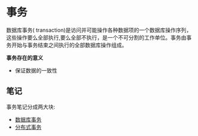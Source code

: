 # 事务

数据库事务( transaction)是访问并可能操作各种数据项的一个数据库操作序列，这些操作要么全部执行,要么全部不执行，是一个不可分割的工作单位。事务由事务开始与事务结束之间执行的全部数据库操作组成。

**事务存在的意义**

- 保证数据的一致性

## 笔记

事务笔记分成两大块:

- [数据库事务](01-transaction/README.md) 
- [分布式事务](02-distributed-transaction/README.md) 

